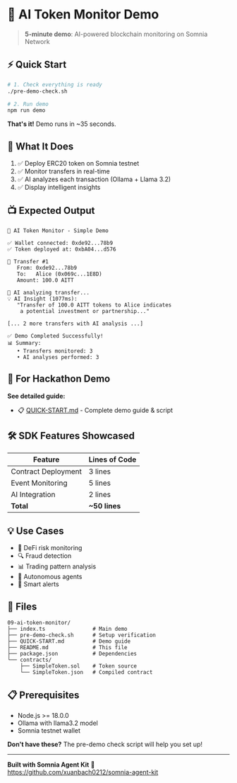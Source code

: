 # 🤖 AI Token Monitor Demo

> **5-minute demo**: AI-powered blockchain monitoring on Somnia Network

## ⚡ Quick Start

```bash
# 1. Check everything is ready
./pre-demo-check.sh

# 2. Run demo
npm run demo
```

**That's it!** Demo runs in ~35 seconds.

## 🎯 What It Does

1. ✅ Deploy ERC20 token on Somnia testnet
2. ✅ Monitor transfers in real-time  
3. ✅ AI analyzes each transaction (Ollama + Llama 3.2)
4. ✅ Display intelligent insights

## 📺 Expected Output

```
🚀 AI Token Monitor - Simple Demo

✅ Wallet connected: 0xde92...78b9
✅ Token deployed at: 0xbA04...d576

💸 Transfer #1
   From: 0xde92...78b9
   To:   Alice (0x069c...1E8D)
   Amount: 100.0 AITT

🧠 AI analyzing transfer...
💡 AI Insight (1077ms):
   "Transfer of 100.0 AITT tokens to Alice indicates 
    a potential investment or partnership..."

[... 2 more transfers with AI analysis ...]

✅ Demo Completed Successfully!
📊 Summary:
   • Transfers monitored: 3
   • AI analyses performed: 3
```

## 🎯 For Hackathon Demo

**See detailed guide:**
- 📋 [QUICK-START.md](QUICK-START.md) - Complete demo guide & script

## 🛠️ SDK Features Showcased

| Feature | Lines of Code |
|---------|---------------|
| Contract Deployment | 3 lines |
| Event Monitoring | 5 lines |
| AI Integration | 2 lines |
| **Total** | **~50 lines** |

## 💡 Use Cases

- 🏦 DeFi risk monitoring
- 🔍 Fraud detection  
- 📊 Trading pattern analysis
- 🤖 Autonomous agents
- 🔔 Smart alerts

## 📁 Files

```
09-ai-token-monitor/
├── index.ts               # Main demo
├── pre-demo-check.sh      # Setup verification
├── QUICK-START.md         # Demo guide
├── README.md              # This file
├── package.json           # Dependencies
└── contracts/
    ├── SimpleToken.sol    # Token source
    └── SimpleToken.json   # Compiled contract
```

## 📋 Prerequisites

- Node.js >= 18.0.0
- Ollama with llama3.2 model
- Somnia testnet wallet

**Don't have these?** The pre-demo check script will help you set up!

---

**Built with Somnia Agent Kit** 🚀  
https://github.com/xuanbach0212/somnia-agent-kit
